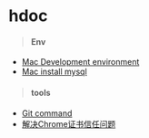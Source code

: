 # hdoc

> #### Env

 - [Mac Development environment](./document/mac_env.md)
 - [Mac install mysql](./document/mac_install_mysql.md)

> #### tools

 - [Git command](./document/git_command.md)
 - [解决Chrome证书信任问题](./document/ssl.md)


